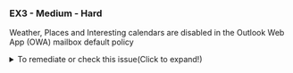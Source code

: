 ### EX3 - Medium - Hard

Weather, Places and Interesting calendars are disabled in the Outlook Web App (OWA) mailbox default policy


<details>
    <summary>To remediate or check this issue(Click to expand!)</summary>
  
- Update settings in the Exchange Admin Center
- **Exchange Admin Center** → **Roles** → **Outlook Web App policies** → Select **Default** → **Manage features** → **User experience**:
  - Verify that Weather, Places, and Interesting calendars are disabled.
</details>
